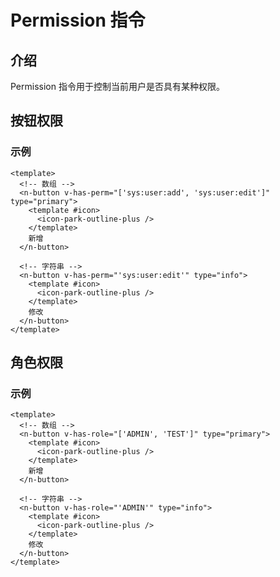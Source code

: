 # Permission 指令

## 介绍

Permission 指令用于控制当前用户是否具有某种权限。

## 按钮权限

### 示例

```vue [vue]
<template>
  <!-- 数组 -->
  <n-button v-has-perm="['sys:user:add', 'sys:user:edit']" type="primary">
    <template #icon>
      <icon-park-outline-plus />
    </template>
    新增
  </n-button>

  <!-- 字符串 -->
  <n-button v-has-perm="'sys:user:edit'" type="info">
    <template #icon>
      <icon-park-outline-plus />
    </template>
    修改
  </n-button>
</template>
```

## 角色权限

### 示例

```vue [vue]
<template>
  <!-- 数组 -->
  <n-button v-has-role="['ADMIN', 'TEST']" type="primary">
    <template #icon>
      <icon-park-outline-plus />
    </template>
    新增
  </n-button>

  <!-- 字符串 -->
  <n-button v-has-role="'ADMIN'" type="info">
    <template #icon>
      <icon-park-outline-plus />
    </template>
    修改
  </n-button>
</template>
```
